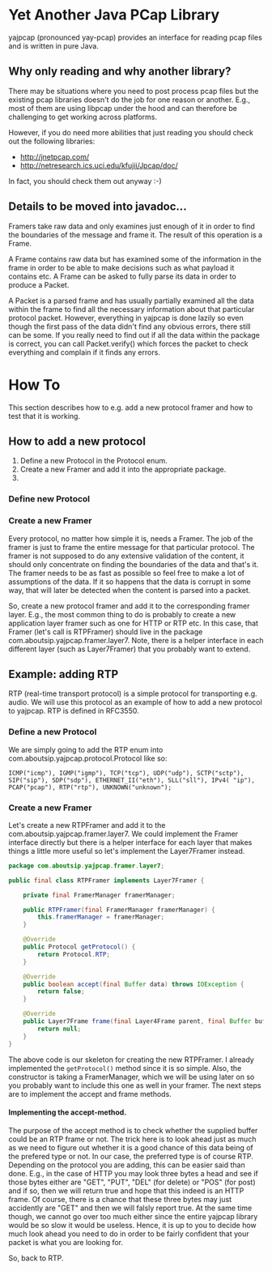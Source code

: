 # Yet Another Java PCap Library

yajpcap (pronounced yay-pcap) provides an interface for reading pcap files and is written in pure Java. 

## Why only reading and why another library?

There may be situations where you need to post process pcap files but the existing pcap libraries doesn't do the job for one reason or another. E.g., most of them are using libpcap under the hood and can therefore be challenging to get working across platforms.

However, if you do need more abilities that just reading you should check out the following libraries:

* http://jnetpcap.com/
* http://netresearch.ics.uci.edu/kfujii/Jpcap/doc/

In fact, you should check them out anyway :-)

## Details to be moved into javadoc...

Framers take raw data and only examines just enough of it in order to find the boundaries of the message and frame it. The result of this operation is a Frame.

A Frame contains raw data but has examined some of the information in the frame in order to be able to make decisions such as what payload it contains etc. A Frame can be asked to fully parse its data in order to produce a Packet.

A Packet is a parsed frame and has usually partially examined all the data within the frame to find all the necessary information about that particular protocol packet. However, everything in yajpcap is done lazily so even though the first pass of the data didn't find any obvious errors, there still can be some. If you really need to find out if all the data within the package is correct, you can call Packet.verify() which forces the packet to check everything and complain if it finds any errors.

# How To

This section describes how to e.g. add a new protocol framer and how to test that it is working.

## How to add a new protocol

1. Define a new Protocol in the Protocol enum.
1. Create a new Framer and add it into the appropriate package.
1. 


### Define new Protocol


### Create a new Framer

Every protocol, no matter how simple it is, needs a Framer. The job of the framer is just to frame the entire message for that particular protocol. The framer is not supposed to do any extensive validation of the content, it should only concentrate on finding the boundaries of the data and that's it. The framer needs to be as fast as possible so feel free to make a lot of assumptions of the data. If it so happens that the data is corrupt in some way, that will later be detected when the content is parsed into a packet.

So, create a new protocol framer and add it to the corresponding framer layer. E.g., the most common thing to do is probably to create a new application layer framer such as one for HTTP or RTP etc. In this case, that Framer (let's call is RTPFramer) should live in the package com.aboutsip.yajpcap.framer.layer7. Note, there is a helper interface in each different layer (such as Layer7Framer) that you probably want to extend.

## Example: adding RTP

RTP (real-time transport protocol) is a simple protocol for transporting e.g. audio. We will use this protocol as an example of how to add a new protocol to yajpcap. RTP is defined in RFC3550.

### Define a new Protocol

We are simply going to add the RTP enum into com.aboutsip.yajpcap.protocol.Protocol like so:

	ICMP("icmp"), IGMP("igmp"), TCP("tcp"), UDP("udp"), SCTP("sctp"), SIP("sip"), SDP("sdp"), ETHERNET_II("eth"), SLL("sll"), IPv4( "ip"), PCAP("pcap"), RTP("rtp"), UNKNOWN("unknown");


### Create a new Framer

Let's create a new RTPFramer and add it to the com.aboutsip.yajpcap.framer.layer7. We could implement the Framer interface directly but there is a helper interface for each layer that makes things a little more useful so let's implement the Layer7Framer instead.

``` java
package com.aboutsip.yajpcap.framer.layer7;

public final class RTPFramer implements Layer7Framer {

    private final FramerManager framerManager;

    public RTPFramer(final FramerManager framerManager) {
        this.framerManager = framerManager;
    }

    @Override
    public Protocol getProtocol() {
        return Protocol.RTP;
    }

    @Override
    public boolean accept(final Buffer data) throws IOException {
        return false;
    }

    @Override
    public Layer7Frame frame(final Layer4Frame parent, final Buffer buffer) throws IOException {
        return null;
    }
}
```

The above code is our skeleton for creating the new RTPFramer. I already implemented the ```getProtocol()``` method since it is so simple. Also, the constructor is taking a FramerManager, which we will be using later on so you probably want to include this one as well in your framer. The next steps are to implement the accept and frame methods.

#### Implementing the accept-method.

The purpose of the accept method is to check whether the supplied buffer could be an RTP frame or not. The trick here is to look ahead just as much as we need to figure out whether it is a good chance of this data being of the prefered type or not. In our case, the preferred type is of course RTP. Depending on the protocol you are adding, this can be easier said than done. E.g., in the case of HTTP  you may look three bytes a head and see if those bytes either are "GET", "PUT", "DEL" (for delete) or "POS" (for post) and if so, then we will return true and hope that this indeed is an HTTP frame. Of course, there is a chance that these three bytes may just accidently are "GET" and then we will falsly report true. At the same time though, we cannot go over too much either since the entire yajpcap library would be so slow it would be useless. Hence, it is up to you to decide how much look ahead you need to do in order to be fairly confident that your packet is what you are looking for.

So, back to RTP.
